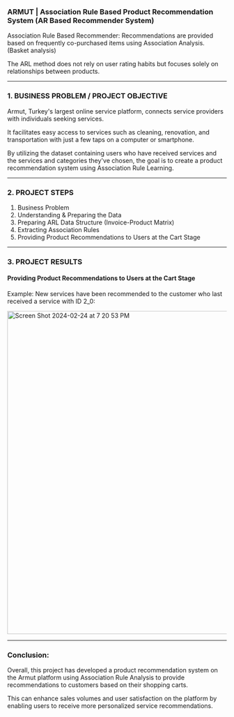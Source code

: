 ### ARMUT | Association Rule Based Product Recommendation System (AR Based Recommender System)

Association Rule Based Recommender: Recommendations are provided based on frequently co-purchased items using Association Analysis. (Basket analysis)

The ARL method does not rely on user rating habits but focuses solely on relationships between products.

______________________________

 
### 1. BUSINESS PROBLEM / PROJECT OBJECTIVE

Armut, Turkey's largest online service platform, connects service providers with individuals seeking services.

It facilitates easy access to services such as cleaning, renovation, and transportation with just a few taps on a computer or smartphone.

By utilizing the dataset containing users who have received services and the services and categories they've chosen, the goal is to create a product recommendation system using Association Rule Learning.

______________________________

### 2. PROJECT STEPS

1. Business Problem
2. Understanding & Preparing the Data
3. Preparing ARL Data Structure (Invoice-Product Matrix)
4. Extracting Association Rules
5. Providing Product Recommendations to Users at the Cart Stage


______________________________

### 3. PROJECT RESULTS

#### Providing Product Recommendations to Users at the Cart Stage

Example: New services have been recommended to the customer who last received a service with ID 2_0:

<img width="742" alt="Screen Shot 2024-02-24 at 7 20 53 PM" src="https://github.com/gozdemadendere/My_Portfolio_Projects_/assets/90986708/ae879cb8-c9b3-4b7d-b64e-4087f8bc4d02">


__________________________________
### Conclusion:

Overall, this project has developed a product recommendation system on the Armut platform using Association Rule Analysis to provide recommendations to customers based on their shopping carts.

This can enhance sales volumes and user satisfaction on the platform by enabling users to receive more personalized service recommendations.
